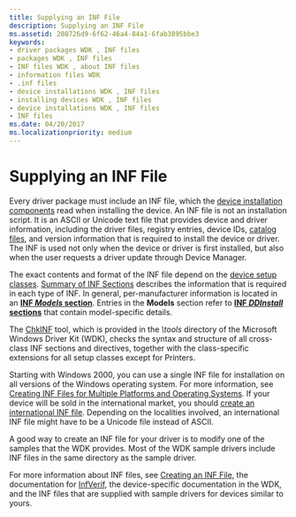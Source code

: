 ```yaml
---
title: Supplying an INF File
description: Supplying an INF File
ms.assetid: 208726d9-6f62-46a4-84a1-6fab3895bbe3
keywords:
- driver packages WDK , INF files
- packages WDK , INF files
- INF files WDK , about INF files
- information files WDK
- .inf files
- device installations WDK , INF files
- installing devices WDK , INF files
- device installations WDK , INF files
- INF files
ms.date: 04/20/2017
ms.localizationpriority: medium
---
```


# Supplying an INF File





Every driver package must include an INF file, which the [device installation components](https://msdn.microsoft.com/library/windows/hardware/ff541277) read when installing the device. An INF file is not an installation script. It is an ASCII or Unicode text file that provides device and driver information, including the driver files, registry entries, device IDs, [catalog files](catalog-files.md), and version information that is required to install the device or driver. The INF is used not only when the device or driver is first installed, but also when the user requests a driver update through Device Manager.

The exact contents and format of the INF file depend on the [device setup classes](device-setup-classes.md). [Summary of INF Sections](summary-of-inf-sections.md) describes the information that is required in each type of INF. In general, per-manufacturer information is located in an [**INF *Models* section**](inf-models-section.md). Entries in the **Models** section refer to [**INF *DDInstall* sections**](inf-ddinstall-section.md) that contain model-specific details.

The [ChkINF](https://msdn.microsoft.com/library/windows/hardware/ff543461) tool, which is provided in the *\\tools* directory of the Microsoft Windows Driver Kit (WDK), checks the syntax and structure of all cross-class INF sections and directives, together with the class-specific extensions for all setup classes except for Printers.

Starting with Windows 2000, you can use a single INF file for installation on all versions of the Windows operating system. For more information, see [Creating INF Files for Multiple Platforms and Operating Systems](creating-inf-files-for-multiple-platforms-and-operating-systems.md). If your device will be sold in the international market, you should [create an international INF file](creating-international-inf-files.md). Depending on the localities involved, an international INF file might have to be a Unicode file instead of ASCII.

A good way to create an INF file for your driver is to modify one of the samples that the WDK provides. Most of the WDK sample drivers include INF files in the same directory as the sample driver.

For more information about INF files, see [Creating an INF File](overview-of-inf-files.md), the documentation for [InfVerif](https://docs.microsoft.com/en-us/windows-hardware/drivers/devtest/infverif), the device-specific documentation in the WDK, and the INF files that are supplied with sample drivers for devices similar to yours.

 

 





